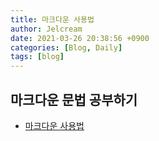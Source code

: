 ```yaml
---
title: 마크다운 사용법
author: Jelcream
date: 2021-03-26 20:38:56 +0900
categories: [Blog, Daily]
tags: [blog]
---
```

## 마크다운 문법 공부하기

+ [마크다운 사용법](https://gist.github.com/ihoneymon/652be052a0727ad59601)
